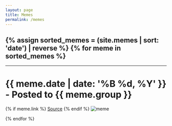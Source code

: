 ```yaml
---
layout: page
title: Memes
permalink: /memes
---
```


{% assign sorted_memes = (site.memes | sort: 'date') | reverse %}
{% for meme in sorted_memes %}
---
---

# {{ meme.date | date: '%B %d, %Y' }} - Posted to {{ meme.group }}
{% if meme.link %}
<a href="{{ meme.link }}">Source</a>
{% endif %}
![meme]({{meme.src}} "meme")

{% endfor %}